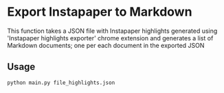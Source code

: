 # Export Instapaper to Markdown
This function takes a JSON file with Instapaper highlights generated using 'Instapaper highlights exporter' chrome extension and generates a list of Markdown documents; one per each document in the exported JSON

## Usage
```
python main.py file_highlights.json
```
